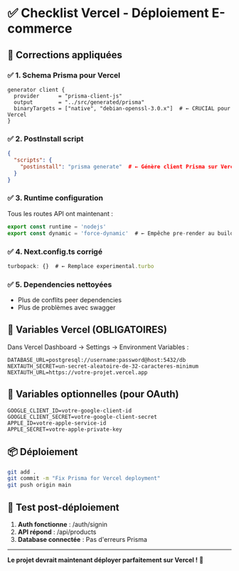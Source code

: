 # ✅ Checklist Vercel - Déploiement E-commerce

## 🔧 Corrections appliquées

### ✅ 1. Schema Prisma pour Vercel
```prisma
generator client {
  provider      = "prisma-client-js"
  output        = "../src/generated/prisma"
  binaryTargets = ["native", "debian-openssl-3.0.x"]  # ← CRUCIAL pour Vercel
}
```

### ✅ 2. PostInstall script  
```json
{
  "scripts": {
    "postinstall": "prisma generate"  # ← Génère client Prisma sur Vercel
  }
}
```

### ✅ 3. Runtime configuration
Tous les routes API ont maintenant :
```typescript
export const runtime = 'nodejs'
export const dynamic = 'force-dynamic'  # ← Empêche pre-render au build
```

### ✅ 4. Next.config.ts corrigé
```typescript
turbopack: {}  # ← Remplace experimental.turbo
```

### ✅ 5. Dependencies nettoyées
- Plus de conflits peer dependencies
- Plus de problèmes avec swagger

## 🚀 Variables Vercel (OBLIGATOIRES)

Dans Vercel Dashboard → Settings → Environment Variables :

```env
DATABASE_URL=postgresql://username:password@host:5432/db
NEXTAUTH_SECRET=un-secret-aleatoire-de-32-caracteres-minimum
NEXTAUTH_URL=https://votre-projet.vercel.app
```

## 🔧 Variables optionnelles (pour OAuth)

```env
GOOGLE_CLIENT_ID=votre-google-client-id
GOOGLE_CLIENT_SECRET=votre-google-client-secret
APPLE_ID=votre-apple-service-id  
APPLE_SECRET=votre-apple-private-key
```

## 📦 Déploiement

```bash
git add .
git commit -m "Fix Prisma for Vercel deployment"
git push origin main
```

## 🎯 Test post-déploiement

1. **Auth fonctionne** : /auth/signin
2. **API répond** : /api/products
3. **Database connectée** : Pas d'erreurs Prisma

---

**Le projet devrait maintenant déployer parfaitement sur Vercel !** 🚀
